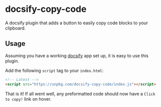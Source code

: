 # docsify-copy-code

A docsify plugin that adds a button to easily copy code blocks to your clipboard.

## Usage

Assuming you have a working [docsify](https://docsify.js.org) app set up, it is easy to use this plugin.

Add the following `script` tag to your `index.html`:

```html
<!-- Latest -->
<script src="https://unpkg.com/docsify-copy-code/index.js"></script>
```

That is it! If all went well, any preformatted code should now have a `Click to copy!` link on hover.

